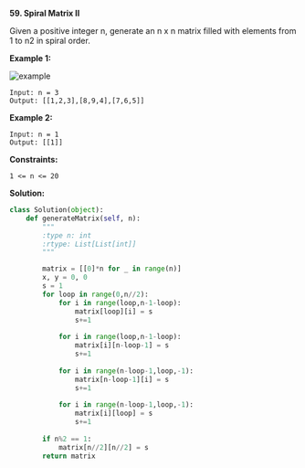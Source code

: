 **59. Spiral Matrix II**

Given a positive integer n, generate an n x n matrix filled with elements from 1 to n2 in spiral order.

**Example 1:**

![example](https://assets.leetcode.com/uploads/2020/11/13/spiraln.jpg)
```
Input: n = 3
Output: [[1,2,3],[8,9,4],[7,6,5]]
```
**Example 2:**
```
Input: n = 1
Output: [[1]]
```

**Constraints:**
```
1 <= n <= 20
```

**Solution:**
```python
class Solution(object):
    def generateMatrix(self, n):
        """
        :type n: int
        :rtype: List[List[int]]
        """

        matrix = [[0]*n for _ in range(n)]
        x, y = 0, 0
        s = 1
        for loop in range(0,n//2):
            for i in range(loop,n-1-loop):
                matrix[loop][i] = s
                s+=1
                
            for i in range(loop,n-1-loop):
                matrix[i][n-loop-1] = s
                s+=1
                
            for i in range(n-loop-1,loop,-1):
                matrix[n-loop-1][i] = s
                s+=1
                
            for i in range(n-loop-1,loop,-1):
                matrix[i][loop] = s
                s+=1
                
        if n%2 == 1:
            matrix[n//2][n//2] = s
        return matrix
```
